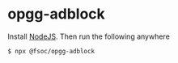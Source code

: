 # opgg-adblock

Install [NodeJS](https://nodejs.org/en/). Then run the following anywhere

```bash
$ npx @fsoc/opgg-adblock
```
